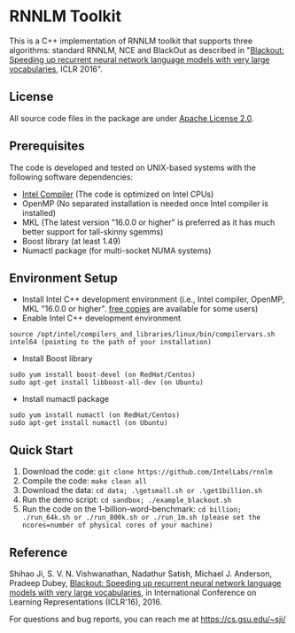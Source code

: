 # RNNLM Toolkit
This is a C++ implementation of RNNLM toolkit that supports three algorithms: standard RNNLM, NCE and BlackOut as described in "[Blackout: Speeding up recurrent neural network language models with very large vocabularies](http://arxiv.org/abs/1511.06909), ICLR 2016".

## License
All source code files in the package are under [Apache License 2.0](http://www.apache.org/licenses/LICENSE-2.0).

## Prerequisites
The code is developed and tested on UNIX-based systems with the following software dependencies:

- [Intel Compiler](https://software.intel.com/en-us/qualify-for-free-software) (The code is optimized on Intel CPUs)
- OpenMP (No separated installation is needed once Intel compiler is installed)
- MKL (The latest version "16.0.0 or higher" is preferred as it has much better support for tall-skinny sgemms)
- Boost library (at least 1.49)
- Numactl package (for multi-socket NUMA systems)

## Environment Setup
* Install Intel C++ development environment (i.e., Intel compiler, OpenMP, MKL "16.0.0 or higher". [free copies](https://software.intel.com/en-us/qualify-for-free-software) are available for some users)
* Enable Intel C++ development environment
```
source /opt/intel/compilers_and_libraries/linux/bin/compilervars.sh intel64 (pointing to the path of your installation)
```
* Install Boost library
```
sudo yum install boost-devel (on RedHat/Centos)
sudo apt-get install libboost-all-dev (on Ubuntu)
```
* Install numactl package
```
sudo yum install numactl (on RedHat/Centos)
sudo apt-get install numactl (on Ubuntu)
```

## Quick Start
1. Download the code: ```git clone https://github.com/IntelLabs/rnnlm```
2. Compile the code: ```make clean all```
3. Download the data: ```cd data; .\getsmall.sh or .\get1billion.sh```
4. Run the demo script: ```cd sandbox; ./example_blackout.sh```
5. Run the code on the 1-billion-word-benchmark: ```cd billion; ./run_64k.sh or ./run_800k.sh or ./run_1m.sh (please set the ncores=number of physical cores of your machine)```

## Reference
Shihao Ji, S. V. N. Vishwanathan, Nadathur Satish, Michael J. Anderson, Pradeep Dubey, [Blackout: Speeding up recurrent neural network language models with very large vocabularies](http://arxiv.org/abs/1511.06909), in International Conference on Learning Representations (ICLR'16), 2016.

For questions and bug reports, you can reach me at https://cs.gsu.edu/~sji/
